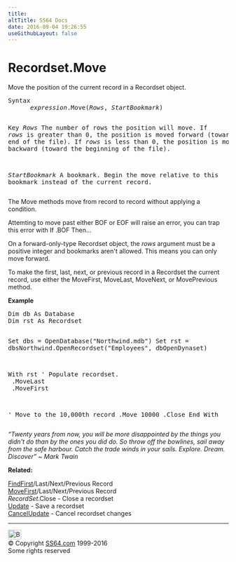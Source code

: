 ```yaml
---
title:
altTitle: SS64 Docs
date: 2016-09-04 19:26:55
useGithubLayout: false
---
```

<!-- #BeginLibraryItem "/Library/head_access.lbi" --><!-- #EndLibraryItem --><h1>Recordset.Move</h1>
<p> Move the position of the current record in a Recordset object.</p>
<pre>Syntax
      <i>expression</i>.Move(<i>Rows</i>, <i>StartBookmark</i>)

Key
   <i>Rows</i>          The number of rows the position will move.
                 If <i>rows</i> is greater than 0, the position is
                 moved forward (toward the end of the file). 
                 If <i>rows</i> is less than 0, the position is moved
                 backward (toward the beginning of the file).
      
   <i>StartBookmark</i> A bookmark. Begin the move relative to this
                 bookmark instead of the current record.</pre>
<p> The Move methods move from record to record without applying a condition.</p>
<p> Attemting to move past either  BOF or EOF will raise an error, you can trap this error with <span class="code">If .BOF Then</span>…</p>
<p>On a forward-only-type Recordset object, the <i>rows</i> argument must be a positive integer and bookmarks aren't allowed. This means you can only move forward.</p>
<p>To make the first, last, next, or previous record in a Recordset the current record, use either the MoveFirst, MoveLast, MoveNext, or MovePrevious method.</p>
<p><b>Example</b></p>
<pre>Dim db As Database
Dim rst As Recordset

Set dbs = OpenDatabase("Northwind.mdb")
Set rst = dbsNorthwind.OpenRecordset("Employees", dbOpenDynaset)
      
With rst
   ' Populate recordset.<br>   .MoveLast<br>   .MoveFirst

   ' Move to the 10,000th record
   .Move 10000
   .Close
End With</pre>
<p class="quote"><i>“Twenty years from now, you will be more disappointed by the things you didn't do than by the ones you did do. So throw off the bowlines, sail away from the safe harbour. Catch the trade winds in your sails. Explore. Dream. Discover” ~ Mark Twain</i></p>
<p><b>Related:</b></p>
<p><a href="findfirst.html">FindFirst</a>/Last/Next/Previous Record<br>
<a href="movefirst.html">MoveFirst</a>/Last/Next/Previous Record<br>
<i>RecordSet</i>.Close - Close a recordset<br>
<a href="rst-update.html">Update</a> - Save a recordset<br>
<a href="rst-cancelupdate.html">CancelUpdate</a> - Cancel recordset changes</p><!-- #BeginLibraryItem "/Library/foot_access.lbi" --><p>
<!-- access -->

<hr>
<div id="bl" class="footer"><a href="move.html#"><img src="../images/top.png" width="30" height="22" alt="Back to the Top"></a></div>
<div id="br" class="footer, tagline">© Copyright <a href="http://ss64.com/">SS64.com</a> 1999-2016<br>
Some rights reserved</div><!-- #EndLibraryItem -->

